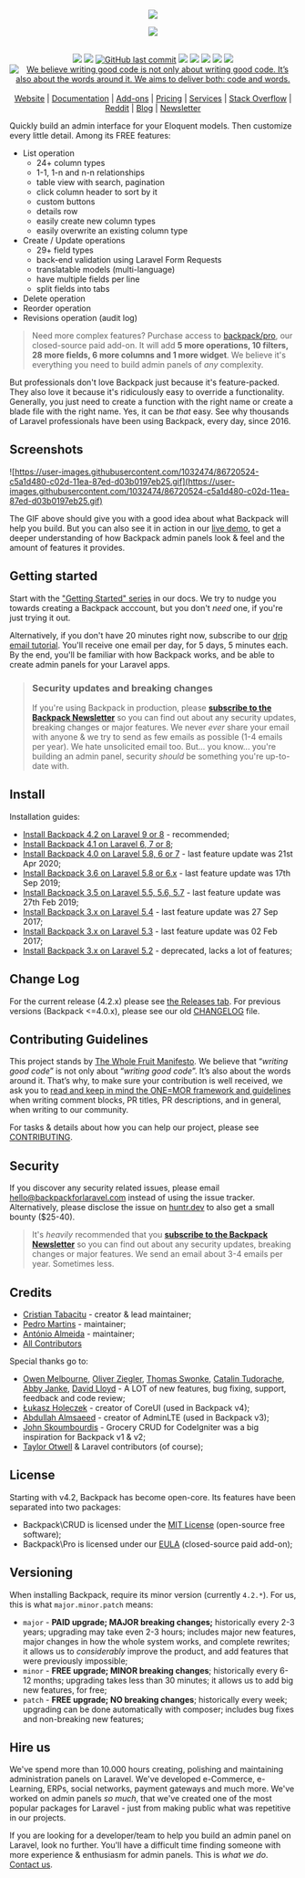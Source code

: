 <br>
<p align="center">
    <a href="https://backpackforlaravel.com" title="Backpack Logo"><img src="https://backpackforlaravel.com/presentation/img/backpack/logos/backpack_logo_color.png" style="max-width: 600px"></a>
<p>

<p align="center">
    <a href="https://backpackforlaravel.com/" title="Backpack Screenshots Spread"><img src="https://backpackforlaravel.com/presentation/img/backpack/backpack_hero_screenshots.png"></a>
</p>

<p align="center">
    <br>
    <a href="https://packagist.org/packages/backpack/crud" title="Latest Version on Packagist"><img src="https://img.shields.io/packagist/v/backpack/crud.svg?style=flat-square"></a>
    <a href="https://packagist.org/packages/backpack/crud" title="Total Downloads"><img src="https://img.shields.io/packagist/dt/backpack/crud.svg?style=flat-square"></a>
    <a href="https://github.com/Laravel-Backpack/CRUD/commits/master" title="Last commit"><img alt="GitHub last commit" src="https://img.shields.io/github/last-commit/laravel-backpack/crud"></a>
    <a href="https://scrutinizer-ci.com/g/laravel-backpack/crud" title="Quality Score"><img src="https://img.shields.io/scrutinizer/g/laravel-backpack/crud.svg?style=flat-square"></a>
    <a href="https://travis-ci.org/Laravel-Backpack/CRUD" title="Build Status"><img src="https://img.shields.io/travis/Laravel-Backpack/CRUD/master.svg?style=flat-square"></a>
    <a href="https://styleci.io/repos/53581270" title="Style CI"><img src="https://styleci.io/repos/53581270/shield"></a>
    <a href="https://scrutinizer-ci.com/g/laravel-backpack/crud/code-structure" title="Coverage Status"><img src="https://img.shields.io/scrutinizer/coverage/g/laravel-backpack/crud.svg?style=flat-square"></a>
    <a href="LICENSE.md" title="Software License"><img src="https://img.shields.io/badge/License-dual-blue"></a>
    <a href="https://github.com/the-whole-fruit/manifesto"><img src="https://img.shields.io/badge/writing%20standard-the%20whole%20fruit-brightgreen" title="We believe writing good code is not only about writing good code. It’s also about the words around it. We aims to deliver both: code and words."></a>
    <br><br>
    <a href="https://backpackforlaravel.com/">Website</a> | 
    <a href="https://backpackforlaravel.com/docs/">Documentation</a> | 
    <a href="https://backpackforlaravel.com/addons">Add-ons</a> | 
    <a href="https://backpackforlaravel.com/pricing">Pricing</a> |
    <a href="https://backpackforlaravel.com/need-freelancer-or-development-team">Services</a> | 
    <a href="https://stackoverflow.com/questions/tagged/backpack-for-laravel">Stack Overflow</a> | 
    <a href="https://www.reddit.com/r/BackpackForLaravel/">Reddit</a> | 
    <a href="https://backpackforlaravel.com/articles">Blog</a> | 
    <a href="https://backpackforlaravel.com/newsletter">Newsletter</a>
</p>


Quickly build an admin interface for your Eloquent models. Then customize every little detail. Among its FREE features:
- List operation
   - 24+ column types
   - 1-1, 1-n and n-n relationships
   - table view with search, pagination
   - click column header to sort by it
   - custom buttons
   - details row
   - easily create new column types
   - easily overwrite an existing column type
- Create / Update operations
   - 29+ field types
   - back-end validation using Laravel Form Requests
   - translatable models (multi-language)
   - have multiple fields per line
   - split fields into tabs
- Delete operation
- Reorder operation
- Revisions operation (audit log)

> Need more complex features? Purchase access to [backpack/pro](https://backpackforlaravel.com/pricing), our closed-source paid add-on. It will add **5 more operations, 10 filters, 28 more fields, 6 more columns and 1 more widget**. We believe it's everything you need to build admin panels of _any_ complexity.

But professionals don't love Backpack just because it's feature-packed. They also love it because it's ridiculously easy to override a functionality. Generally, you just need to create a function with the right name or create a blade file with the right name. Yes, it can be _that_ easy. See why thousands of Laravel professionals have been using Backpack, every day, since 2016.

## Screenshots

![https://user-images.githubusercontent.com/1032474/86720524-c5a1d480-c02d-11ea-87ed-d03b0197eb25.gif](https://user-images.githubusercontent.com/1032474/86720524-c5a1d480-c02d-11ea-87ed-d03b0197eb25.gif)

The GIF above should give you with a good idea about what Backpack will help you build. But you can also see it in action in our [live demo](https://demo.backpackforlaravel.com/admin), to get a deeper understanding of how Backpack admin panels look & feel and the amount of features it provides.

## Getting started

Start with the ["Getting Started" series](https://backpackforlaravel.com/docs/4.0/introduction) in our docs. We try to nudge you towards creating a Backpack acccount, but you don't _need_ one, if you're just trying it out.

Alternatively, if you don't have 20 minutes right now, subscribe to our [drip email tutorial](https://backpackforlaravel.com/getting-started-emails). You'll receive one email per day, for 5 days, 5 minutes each. By the end, you'll be familiar with how Backpack works, and be able to create admin panels for your Laravel apps.

> ### Security updates and breaking changes
> If you're using Backpack in production, please **[subscribe to the Backpack Newsletter](http://backpackforlaravel.com/newsletter)** so you can find out about any security updates, breaking changes or major features. We never _ever_ share your email with anyone & we try to send as few emails as possible (1-4 emails per year). We hate unsolicited email too. But... you know... you're building an admin panel, security _should_ be something you're up-to-date with.

## Install

Installation guides:
- [Install Backpack 4.2 on Laravel 9 or 8](https://backpackforlaravel.com/docs/4.2/installation) - recommended;
- [Install Backpack 4.1 on Laravel 6, 7 or 8](https://backpackforlaravel.com/docs/4.1/installation);
- [Install Backpack 4.0 on Laravel 5.8, 6 or 7](https://backpackforlaravel.com/docs/4.0/installation) - last feature update was 21st Apr 2020;
- [Install Backpack 3.6 on Laravel 5.8 or 6.x](https://backpackforlaravel.com/docs/3.6/installation) - last feature update was 17th Sep 2019;
- [Install Backpack 3.5 on Laravel 5.5, 5.6, 5.7](https://backpackforlaravel.com/docs/3.5/installation) - last feature update was 27th Feb 2019;
- [Install Backpack 3.x on Laravel 5.4](https://laravel-backpack.readme.io/docs/install-on-laravel-54) - last feature update was 27 Sep 2017;
- [Install Backpack 3.x on Laravel 5.3](https://laravel-backpack.readme.io/docs/installation-on-laravel-53) - last feature update was 02 Feb 2017;
- [Install Backpack 3.x on Laravel 5.2](https://laravel-backpack.readme.io/docs/installation) - deprecated, lacks a lot of features;

## Change Log

For the current release (4.2.x) please see [the Releases tab](https://github.com/Laravel-Backpack/CRUD/releases). For previous versions (Backpack <=4.0.x), please see our old [CHANGELOG](CHANGELOG.md) file.

## Contributing Guidelines

This project stands by [The Whole Fruit Manifesto](https://github.com/the-whole-fruit/manifesto). We believe that “_writing good code_” is not only about “_writing good code_”. It’s also about the words around it. That’s why, to make sure your contribution is well received, we ask you to [read and keep in mind the ONE=MOR framework and guidelines](https://github.com/the-whole-fruit/manifesto) when writing comment blocks, PR titles, PR descriptions, and in general, when writing to our community. 

For tasks & details about how you can help our project, please see [CONTRIBUTING](CONTRIBUTING.md).

## Security

If you discover any security related issues, please email hello@backpackforlaravel.com instead of using the issue tracker. Alternatively, please disclose the issue on [huntr.dev](https://huntr.dev/) to also get a small bounty ($25-40).

> It's _heavily_ recommended that you **[subscribe to the Backpack Newsletter](http://backpackforlaravel.com/newsletter)** so you can find out about any security updates, breaking changes or major features. We send an email about 3-4 emails per year. Sometimes less.

## Credits

- [Cristian Tabacitu](http://tabacitu.ro) - creator & lead maintainer;
- [Pedro Martins](https://github.com/pxpm) - maintainer;
- [António Almeida](https://github.com/promatik) - maintainer;
- [All Contributors][link-contributors]

Special thanks go to:
- [Owen Melbourne](https://github.com/OwenMelbz), [Oliver Ziegler](https://github.com/OliverZiegler), [Thomas Swonke](https://github.com/tswonke), [Catalin Tudorache](https://github.com/tumf87), [Abby Janke](https://github.com/AbbyJanke), [David Lloyd](https://github.com/lloy0076) - A LOT of new features, bug fixing, support, feedback and code review;
- [Łukasz Holeczek](https://coreui.io/) - creator of CoreUI (used in Backpack v4);
- [Abdullah Almsaeed](https://adminlte.io/) - creator of AdminLTE (used in Backpack v3);
- [John Skoumbourdis](http://www.grocerycrud.com/) - Grocery CRUD for CodeIgniter was a big inspiration for Backpack v1 & v2;
- [Taylor Otwell](https://github.com/taylorotwell) & Laravel contributors (of course);

## License

Starting with v4.2, Backpack has become open-core. Its features have been separated into two packages:
- Backpack\CRUD is licensed under the [MIT License](LICENSE.md) (open-source free software);
- Backpack\Pro is licensed under our [EULA](https://backpackforlaravel.com/eula) (closed-source paid add-on);

<a name="versioning"></a>
## Versioning

When installing Backpack, require its minor version (currently ```4.2.*```). For us, this is what ```major.minor.patch``` means:

- ```major``` - **PAID upgrade; MAJOR breaking changes;** historically every 2-3 years; upgrading may take even 2-3 hours; includes major new features, major changes in how the whole system works, and complete rewrites; it allows us to _considerably_ improve the product, and add features that were previously impossible;
- ```minor``` - **FREE upgrade; MINOR breaking changes**; historically every 6-12 months; upgrading takes less than 30 minutes; it allows us to add big new features, for free;
- ```patch``` - **FREE upgrade; NO breaking changes**; historically every week; upgrading can be done automatically with composer; includes bug fixes and non-breaking new features;

## Hire us

We've spend more than 10.000 hours creating, polishing and maintaining administration panels on Laravel. We've developed e-Commerce, e-Learning, ERPs, social networks, payment gateways and much more. We've worked on admin panels _so much_, that we've created one of the most popular packages for Laravel - just from making public what was repetitive in our projects.

If you are looking for a developer/team to help you build an admin panel on Laravel, look no further. You'll have a difficult time finding someone with more experience & enthusiasm for admin panels. This is _what we do_. [Contact us](https://backpackforlaravel.com/need-freelancer-or-development-team).



[ico-version]: https://img.shields.io/packagist/v/dick/crud.svg?style=flat-square
[ico-license]: https://img.shields.io/badge/license-MIT-brightgreen.svg?style=flat-square
[ico-downloads]: https://img.shields.io/packagist/dt/tabacitu/crud.svg?style=flat-square

[link-packagist]: https://packagist.org/packages/backpack/crud
[link-downloads]: https://packagist.org/packages/backpack/crud
[link-author]: https://tabacitu.ro
[link-contributors]: ../../contributors
